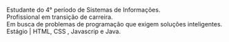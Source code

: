 Estudante do 4° período de Sistemas de Informações. <br>
Profissional em transição de carreira. <br>
Em busca de problemas de programação que exigem soluções inteligentes. <br>
Estágio | HTML, CSS , Javascrip e Java.
